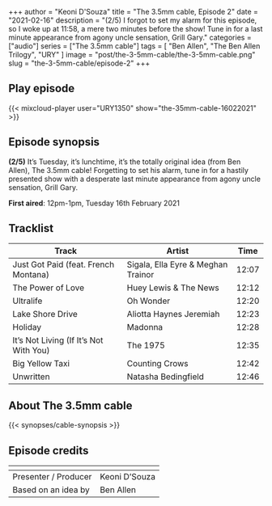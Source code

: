 +++
author = "Keoni D'Souza"
title = "The 3.5mm cable, Episode 2"
date = "2021-02-16"
description = "(2/5) I forgot to set my alarm for this episode, so I woke up at 11:58, a mere two minutes before the show! Tune in for a last minute appearance from agony uncle sensation, Grill Gary."
categories = ["audio"]
series = ["The 3.5mm cable"]
tags = [
    "Ben Allen",
    "The Ben Allen Trilogy",
    "URY"
]
image = "post/the-3-5mm-cable/the-3-5mm-cable.png"
slug = "the-3-5mm-cable/episode-2"
+++

## Play episode

{{< mixcloud-player user="URY1350" show="the-35mm-cable-16022021" >}}

## Episode synopsis

**(2/5)** It’s Tuesday, it’s lunchtime, it’s the totally original idea (from Ben Allen), The 3.5mm cable! Forgetting to set his alarm, tune in for a hastily presented show with a desperate last minute appearance from agony uncle sensation, Grill Gary.

**First aired**: 12pm-1pm, Tuesday 16th February 2021

## Tracklist

| Track | Artist | Time |
| --- | --- | --- |
| Just Got Paid (feat. French Montana) | Sigala, Ella Eyre & Meghan Trainor | 12:07 |
| The Power of Love	| Huey Lewis & The News | 12:12 |
| Ultralife | Oh Wonder | 12:20 |
| Lake Shore Drive | Aliotta Haynes Jeremiah | 12:23 |
| Holiday | Madonna | 12:28 |
| It’s Not Living (If It’s Not With You) | The 1975 | 12:35 |
| Big Yellow Taxi | Counting Crows | 12:42 |
| Unwritten | Natasha Bedingfield | 12:46 |

## About The 3.5mm cable

{{< synopses/cable-synopsis >}}

## Episode credits

| []() | []() |
| --- | --- |
| Presenter / Producer | Keoni D’Souza |
| Based on an idea by | Ben Allen |